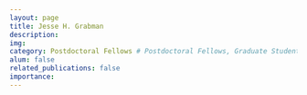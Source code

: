 ```yaml
---
layout: page
title: Jesse H. Grabman
description:
img:
category: Postdoctoral Fellows # Postdoctoral Fellows, Graduate Students, Postbac Research Assistants, Undergraduate Research Assistants
alum: false
related_publications: false
importance:
---
```

